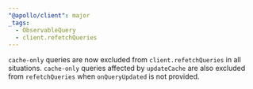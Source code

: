 ```yaml
---
"@apollo/client": major
_tags:
  - ObservableQuery
  - client.refetchQueries
---
```


`cache-only` queries are now excluded from `client.refetchQueries` in all situations. `cache-only` queries affected by `updateCache` are also excluded from `refetchQueries` when `onQueryUpdated` is not provided.
